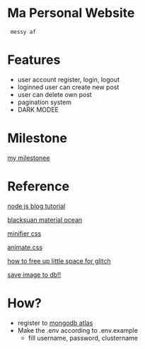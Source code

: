 # Ma Personal Website

     messy af

# Features
- user account register, login, logout
- loginned user can create new post
- user can delete own post
- pagination system
- DARK MODEE

# Milestone
[my milestonee](https://github.com/EriecTanijaya/personal-website/blob/master/todo.md)

# Reference

[node js blog tutorial](https://vegibit.com/node-js-blog-tutorial/)

[blacksuan material ocean](https://blacksuan19.me/material-ocean)

[minifier css](https://cssminifier.com/)

[animate.css](https://github.com/daneden/animate.css)

[how to free up little space for glitch](https://support.glitch.com/t/running-out-of-disk-space/3009)

[save image to db!!](https://stackoverflow.com/questions/29780733/store-an-image-in-mongodb-using-node-js-express-and-mongoose)

# How?
- register to [mongodb atlas](https://www.mongodb.com/cloud/atlas)
- Make the .env according to .env.example
  - fill username, password, clustername



